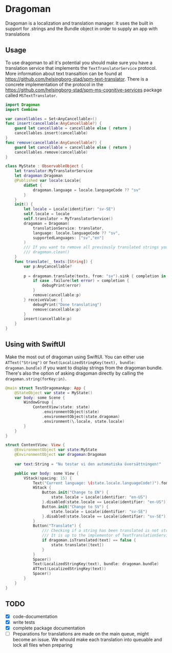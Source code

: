 # Dragoman

Dragoman is a localization and translation manager. It uses the built in support for .strings and the Bundle object in order to supply an app with translations

## Usage
To use dragoman to all it's potential you should make sure you have a translation service that implements the `TextTranslatorService` protocol. More information about text transaltion can be found at https://github.com/helsingborg-stad/spm-text-translator. There is a concrete implementation of the protocol in the https://github.com/helsingborg-stad/spm-ms-cognitive-services package called `MSTextTranslator`.

```swift
import Dragoman
import Combine

var cancellables = Set<AnyCancellable>()
func insert(cancellable:AnyCancellable?) {
    guard let cancellable = cancellable else { return }
    cancellables.insert(cancellable)
}
func remove(cancellable:AnyCancellable?) {
    guard let cancellable = cancellable else { return }
    cancellables.remove(cancellable)
}

class MyState : ObservableObject {
    let translator:MyTranslatorService
    let dragoman:Dragoman
    @Published var locale:Locale{
        didSet {
            dragoman.language = locale.languageCode ?? "sv"
        }
    }
    init() {
        let locale = Locale(identifier: "sv-SE")
        self.locale = locale
        self.translator = MyTranslatorService()
        dragoman = Dragoman(
            translationService: translator,
            language: locale.languageCode ?? "sv",
            supportedLanguages: ["sv","en"]
        )
        /// If you want to remove all previously translated strings you can run:
        /// dragoman.clean()
    }
    func translate(_ texts:[String]) {
        var p:AnyCancellable?
        
        p = dragoman.translate(texts, from: "sv").sink { completion in
            if case .failure(let error) = completion {
                debugPrint(error)
            }
            remove(cancellable:p)
        } receiveValue: {
            debugPrint("Done translating")
            remove(cancellable:p)
        }
        insert(cancellable:p)
    }
}
```

## Using with SwiftUI
Make the most out of dragoman using SwiftUI. You can either use `ATText("String")` or `Text(LocalizedStringKey(text), bundle: dragoman.bundle)` if you want to display strings from the dragoman bundle.
There's also the option of asking dragoman directly by calling the `dragoman.string(forKey:in)`.

```swift
@main struct TestDragomanApp: App {
    @StateObject var state = MyState()
    var body: some Scene {
        WindowGroup {
            ContentView(state: state)
                .environmentObject(state)
                .environmentObject(state.dragoman)
                .environment(\.locale, state.locale)
        }
    }
}

struct ContentView: View {
    @EnvironmentObject var state:MyState
    @EnvironmentObject var dragoman:Dragoman
    
    var text:String = "Nu testar vi den automatiska översättningen!"

    public var body: some View {
        VStack(spacing: 15) {
            Text("Current language: \(state.locale.languageCode!)").font(.title).padding(.bottom)
            HStack {
                Button.init("Change to EN") {
                    state.locale = Locale(identifier: "en-US")
                }.disabled(state.locale == Locale(identifier: "en-US"))
                Button.init("Change to SV") {
                    state.locale = Locale(identifier: "sv-SE")
                }.disabled(state.locale == Locale(identifier: "sv-SE"))
            }
            Button("Translate") {
                /// Checking if a string has been translated is not strictly nessesary.
                /// It is up to the implementor of TextTranslationService to check if a value is already translated or not.
                if dragoman.isTranslated(text) == false {
                    state.translate([text])
                }
            }
            Spacer()
            Text(LocalizedStringKey(text), bundle: dragoman.bundle)
            ATText(LocalizedStringKey(text))
            Spacer()
        }
    }
}
```

## TODO

- [x] code-documentation
- [x] write tests
- [x] complete package documentation
- [ ] Preparations for translations are made on the main queue, might become an issue. We whould make each translation into queuable and lock all files when preparing  
